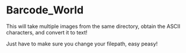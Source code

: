 # Barcode_World
This will take multiple images from the same directory, obtain the ASCII characters, and convert it to text!

Just have to make sure you change your filepath, easy peasy!
